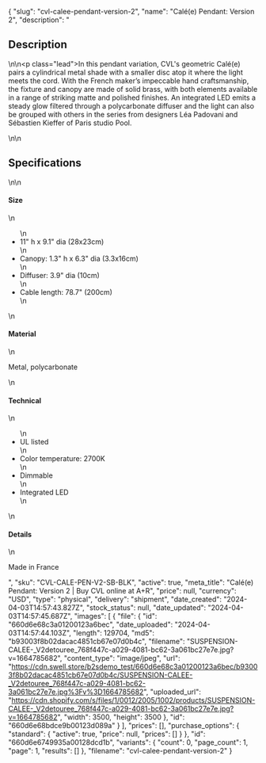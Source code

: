 {
  "slug": "cvl-calee-pendant-version-2",
  "name": "Calé(e) Pendant: Version 2",
  "description": "<h2>Description</h2>\n<!-- split -->\n<p class=\"lead\">In this pendant variation, CVL's geometric Calé(e) pairs a cylindrical metal shade with a smaller disc atop it where the light meets the cord. With the French maker’s impeccable hand craftsmanship, the fixture and canopy are made of solid brass, with both elements available in a range of striking matte and polished finishes. An integrated LED emits a steady glow filtered through a polycarbonate diffuser and the light can also be grouped with others in the series from designers Léa Padovani and Sébastien Kieffer of Paris studio Pool.</p>\n<!-- split -->\n<h2>Specifications</h2>\n<!-- split -->\n<h4>Size</h4>\n<ul>\n<li>11\" h x 9.1\" dia (28x23cm)</li>\n<li>Canopy: 1.3\" h x 6.3\" dia (3.3x16cm)</li>\n<li>Diffuser: 3.9\" dia (10cm)</li>\n<li>Cable length: 78.7\" (200cm)</li>\n</ul>\n<h4>Material</h4>\n<p>Metal, polycarbonate</p>\n<h4>Technical</h4>\n<ul>\n<li>UL listed</li>\n<li>Color temperature: 2700K</li>\n<li>Dimmable</li>\n<li>Integrated LED</li>\n</ul>\n<h4>Details</h4>\n<p>Made in France</p>",
  "sku": "CVL-CALE-PEN-V2-SB-BLK",
  "active": true,
  "meta_title": "Calé(e) Pendant: Version 2 | Buy CVL online at A+R",
  "price": null,
  "currency": "USD",
  "type": "physical",
  "delivery": "shipment",
  "date_created": "2024-04-03T14:57:43.827Z",
  "stock_status": null,
  "date_updated": "2024-04-03T14:57:45.687Z",
  "images": [
    {
      "file": {
        "id": "660d6e68c3a01200123a6bec",
        "date_uploaded": "2024-04-03T14:57:44.103Z",
        "length": 129704,
        "md5": "b93003f8b02dacac4851cb67e07d0b4c",
        "filename": "SUSPENSION-CALEE-_V2detouree_768f447c-a029-4081-bc62-3a061bc27e7e.jpg?v=1664785682",
        "content_type": "image/jpeg",
        "url": "https://cdn.swell.store/b2sdemo_test/660d6e68c3a01200123a6bec/b93003f8b02dacac4851cb67e07d0b4c/SUSPENSION-CALEE-_V2detouree_768f447c-a029-4081-bc62-3a061bc27e7e.jpg%3Fv%3D1664785682",
        "uploaded_url": "https://cdn.shopify.com/s/files/1/0012/2005/1002/products/SUSPENSION-CALEE-_V2detouree_768f447c-a029-4081-bc62-3a061bc27e7e.jpg?v=1664785682",
        "width": 3500,
        "height": 3500
      },
      "id": "660d6e68bdce9b00123d089a"
    }
  ],
  "prices": [],
  "purchase_options": {
    "standard": {
      "active": true,
      "price": null,
      "prices": []
    }
  },
  "id": "660d6e6749935a00128dcd1b",
  "variants": {
    "count": 0,
    "page_count": 1,
    "page": 1,
    "results": []
  },
  "filename": "cvl-calee-pendant-version-2"
}